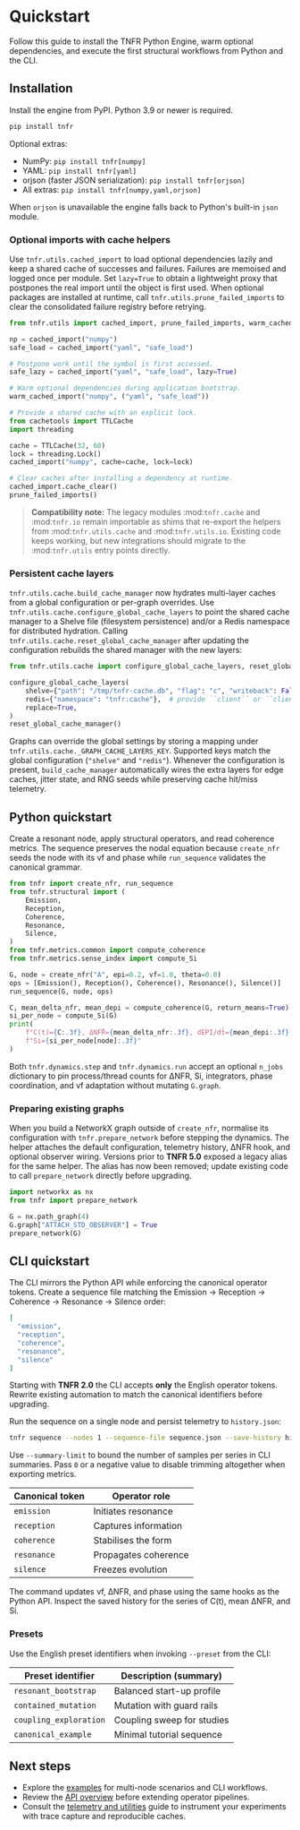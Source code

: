 # Quickstart

Follow this guide to install the TNFR Python Engine, warm optional dependencies, and
execute the first structural workflows from Python and the CLI.

## Installation

Install the engine from PyPI. Python 3.9 or newer is required.

```bash
pip install tnfr
```

Optional extras:

- NumPy: `pip install tnfr[numpy]`
- YAML: `pip install tnfr[yaml]`
- orjson (faster JSON serialization): `pip install tnfr[orjson]`
- All extras: `pip install tnfr[numpy,yaml,orjson]`

When `orjson` is unavailable the engine falls back to Python's built-in `json` module.

### Optional imports with cache helpers

Use `tnfr.utils.cached_import` to load optional dependencies lazily and keep a shared cache
of successes and failures. Failures are memoised and logged once per module. Set
`lazy=True` to obtain a lightweight proxy that postpones the real import until the object is
first used. When optional packages are installed at runtime, call
`tnfr.utils.prune_failed_imports` to clear the consolidated failure registry before
retrying.

```python
from tnfr.utils import cached_import, prune_failed_imports, warm_cached_import

np = cached_import("numpy")
safe_load = cached_import("yaml", "safe_load")

# Postpone work until the symbol is first accessed.
safe_lazy = cached_import("yaml", "safe_load", lazy=True)

# Warm optional dependencies during application bootstrap.
warm_cached_import("numpy", ("yaml", "safe_load"))

# Provide a shared cache with an explicit lock.
from cachetools import TTLCache
import threading

cache = TTLCache(32, 60)
lock = threading.Lock()
cached_import("numpy", cache=cache, lock=lock)

# Clear caches after installing a dependency at runtime.
cached_import.cache_clear()
prune_failed_imports()
```

> **Compatibility note:** The legacy modules :mod:`tnfr.cache` and :mod:`tnfr.io` remain
> importable as shims that re-export the helpers from :mod:`tnfr.utils.cache` and
> :mod:`tnfr.utils.io`. Existing code keeps working, but new integrations should migrate to
> the :mod:`tnfr.utils` entry points directly.

### Persistent cache layers

`tnfr.utils.cache.build_cache_manager` now hydrates multi-layer caches from a
global configuration or per-graph overrides. Use
`tnfr.utils.cache.configure_global_cache_layers` to point the shared cache
manager to a Shelve file (filesystem persistence) and/or a Redis namespace for
distributed hydration. Calling `tnfr.utils.cache.reset_global_cache_manager`
after updating the configuration rebuilds the shared manager with the new
layers:

```python
from tnfr.utils.cache import configure_global_cache_layers, reset_global_cache_manager

configure_global_cache_layers(
    shelve={"path": "/tmp/tnfr-cache.db", "flag": "c", "writeback": False},
    redis={"namespace": "tnfr:cache"},  # provide ``client`` or ``client_factory`` when needed
    replace=True,
)
reset_global_cache_manager()
```

Graphs can override the global settings by storing a mapping under
`tnfr.utils.cache._GRAPH_CACHE_LAYERS_KEY`. Supported keys match the global
configuration (`"shelve"` and `"redis"`). Whenever the configuration is present,
`build_cache_manager` automatically wires the extra layers for edge caches,
jitter state, and RNG seeds while preserving cache hit/miss telemetry.

## Python quickstart

Create a resonant node, apply structural operators, and read coherence metrics. The sequence
preserves the nodal equation because `create_nfr` seeds the node with its νf and phase while
`run_sequence` validates the canonical grammar.

```python
from tnfr import create_nfr, run_sequence
from tnfr.structural import (
    Emission,
    Reception,
    Coherence,
    Resonance,
    Silence,
)
from tnfr.metrics.common import compute_coherence
from tnfr.metrics.sense_index import compute_Si

G, node = create_nfr("A", epi=0.2, vf=1.0, theta=0.0)
ops = [Emission(), Reception(), Coherence(), Resonance(), Silence()]
run_sequence(G, node, ops)

C, mean_delta_nfr, mean_depi = compute_coherence(G, return_means=True)
si_per_node = compute_Si(G)
print(
    f"C(t)={C:.3f}, ΔNFR̄={mean_delta_nfr:.3f}, dEPI/dt̄={mean_depi:.3f}, "
    f"Si={si_per_node[node]:.3f}"
)
```

Both `tnfr.dynamics.step` and `tnfr.dynamics.run` accept an optional `n_jobs` dictionary to
pin process/thread counts for ΔNFR, Si, integrators, phase coordination, and νf adaptation
without mutating `G.graph`.

### Preparing existing graphs

When you build a NetworkX graph outside of `create_nfr`, normalise its configuration with
`tnfr.prepare_network` before stepping the dynamics. The helper attaches the default
configuration, telemetry history, ΔNFR hook, and optional observer wiring. Versions prior to
**TNFR 5.0** exposed a legacy alias for the same helper. The alias has now been removed; update
existing code to call `prepare_network` directly before upgrading.

```python
import networkx as nx
from tnfr import prepare_network

G = nx.path_graph(4)
G.graph["ATTACH_STD_OBSERVER"] = True
prepare_network(G)
```

## CLI quickstart

The CLI mirrors the Python API while enforcing the canonical operator tokens. Create a
sequence file matching the Emission → Reception → Coherence → Resonance → Silence order:

```json
[
  "emission",
  "reception",
  "coherence",
  "resonance",
  "silence"
]
```

Starting with **TNFR 2.0** the CLI accepts **only** the English operator tokens.
Rewrite existing automation to match the canonical identifiers before upgrading.

Run the sequence on a single node and persist telemetry to `history.json`:

```bash
tnfr sequence --nodes 1 --sequence-file sequence.json --save-history history.json
```

Use `--summary-limit` to bound the number of samples per series in CLI summaries.
Pass `0` or a negative value to disable trimming altogether when exporting metrics.

| Canonical token | Operator role        |
| --------------- | -------------------- |
| `emission`      | Initiates resonance  |
| `reception`     | Captures information |
| `coherence`     | Stabilises the form  |
| `resonance`     | Propagates coherence |
| `silence`       | Freezes evolution    |

The command updates νf, ΔNFR, and phase using the same hooks as the Python API. Inspect the
saved history for the series of C(t), mean ΔNFR, and Si.

### Presets

Use the English preset identifiers when invoking `--preset` from the CLI:

| Preset identifier     | Description (summary)      |
| --------------------- | -------------------------- |
| `resonant_bootstrap`  | Balanced start-up profile  |
| `contained_mutation`  | Mutation with guard rails  |
| `coupling_exploration` | Coupling sweep for studies |
| `canonical_example`   | Minimal tutorial sequence  |

## Next steps

- Explore the [examples](../examples/README.md) for multi-node scenarios and CLI workflows.
- Review the [API overview](../api/overview.md) before extending operator pipelines.
- Consult the [telemetry and utilities](../api/telemetry.md) guide to instrument your
  experiments with trace capture and reproducible caches.
